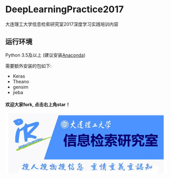 # DeepLearningPractice2017

大连理工大学信息检索研究室2017深度学习实践培训内容

## 运行环境
Python 3.5及以上 (建议安装[Anaconda](https://www.continuum.io/downloads/))

需要额外安装的包如下:

- Keras
- Theano
- gensim
- jieba


#### 欢迎大家fork, 点击右上角star！


![](others/banner.jpg)
